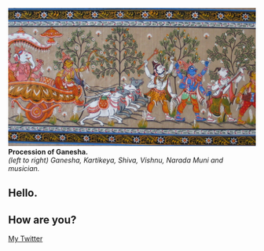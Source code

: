 ![](intro.png)
**Procession of Ganesha.**   <br />
*(left to right) Ganesha, Kartikeya, Shiva, Vishnu, Narada Muni and musician.*

## Hello.

## How are you?

[My Twitter](https://twitter.com/AngadSahni9)
